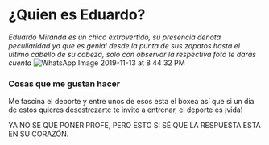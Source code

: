 # ¿Quien es Eduardo? 

_Eduardo Miranda es un chico extrovertido, su presencia denota peculiaridad ya que es genial desde la punta de sus zapatos hasta el ultimo cabello de su cabeza, solo con observar la respectiva foto te darás cuenta_
![WhatsApp Image 2019-11-13 at 8 44 32 PM](https://user-images.githubusercontent.com/57736511/68820204-8961d400-0658-11ea-881f-1b250c6355cb.jpeg)

### Cosas que me gustan hacer  
Me fascina el deporte y entre unos de esos esta el boxea así que si un día de estos quieres desestrezarte te invito a entrenar, el deporte es ¡vida!
 
YA NO SE QUE PONER PROFE, PERO ESTO SI SÉ QUE LA RESPUESTA ESTA EN SU CORAZÓN. 
